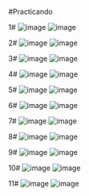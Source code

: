 #Practicando

1#
![image](https://github.com/user-attachments/assets/ca992e92-b6c0-463b-a30e-6a9aa9e9a711)
![image](https://github.com/user-attachments/assets/83611f2e-dc93-4f2a-b55a-42c6b791231f)

2#
![image](https://github.com/user-attachments/assets/de6824b9-b52a-4532-a011-ffdb35a593b8)
![image](https://github.com/user-attachments/assets/26121512-a8c1-4981-826c-08222c3ca343)

3#
![image](https://github.com/user-attachments/assets/6e4c483a-5d00-48c1-a82b-160cd3b9edb1)
![image](https://github.com/user-attachments/assets/b25eeb7f-2a34-44d8-bdf2-3b387c1d34a0)

4#
![image](https://github.com/user-attachments/assets/e5a06548-97d1-4377-bee5-7a05e8c93980)
![image](https://github.com/user-attachments/assets/adc17c03-256f-4d2f-bf0c-009aa996eaae)

5#
![image](https://github.com/user-attachments/assets/5f367663-dcb2-4ef6-9036-a4fbdfbebeb2)
![image](https://github.com/user-attachments/assets/942552a2-8d5f-4719-a630-350fbf0eb57c)

6#
![image](https://github.com/user-attachments/assets/0aa80873-3c38-4fff-9d85-6f0fc30a5843)
![image](https://github.com/user-attachments/assets/2135212c-eec2-4434-93b4-4004399b368e)

7#
![image](https://github.com/user-attachments/assets/ab5a89ab-c720-4b1a-ba3a-73eafa3652de)
![image](https://github.com/user-attachments/assets/1eaedb38-1e03-49b6-8d30-5819c052d2f5)

8#
![image](https://github.com/user-attachments/assets/608a48b3-9608-42e5-8210-f62112836da9)
![image](https://github.com/user-attachments/assets/9ecb6a18-bb09-4be2-92f9-61c7aee37137)

9#
![image](https://github.com/user-attachments/assets/ba3ca87c-02b7-4e59-8731-62f3c13a430b)
![image](https://github.com/user-attachments/assets/35daae2e-ea95-48fd-834b-6400fc9383c2)

10#
![image](https://github.com/user-attachments/assets/6c80e7b4-3ce8-40d1-aef3-d96f5564752a)
![image](https://github.com/user-attachments/assets/2190fe14-3d13-4a2d-9403-be6afa18149f)

11#
![image](https://github.com/user-attachments/assets/1226cf05-2718-4098-954b-89b17d6864e2)
![image](https://github.com/user-attachments/assets/7207ca0d-c313-47b5-80b9-91c642d01108)
